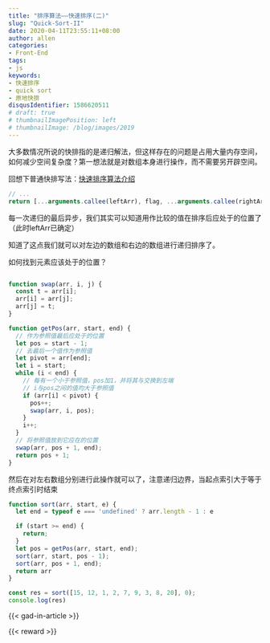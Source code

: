```yaml
---
title: "排序算法——快速排序(二)"
slug: "Quick-Sort-II"
date: 2020-04-11T23:55:11+08:00
author: allen
categories:
- Front-End
tags:
- js
keywords:
- 快速排序
- quick sort
- 原地快排
disqusIdentifier: 1586620511
# draft: true
# thumbnailImagePosition: left
# thumbnailImage: /blog/images/2019
---
```


大多数情况所说的快排指的是递归解法，但这样存在的问题是占用大量内存空间，如何减少空间复杂度？第一想法就是对数组本身进行操作，而不需要另开辟空间。

<!--more-->

回想下普通快排写法：[快速排序算法介绍](https://justforuse.github.io/blog/zh-cn/2019/10/quick-sort-algorithm/)

```js
// ...
return [...arguments.callee(leftArr), flag, ...arguments.callee(rightArr)];
```

每一次递归的最后异步，我们其实可以知道用作比较的值在排序后应处于的位置了（此时leftArr已确定）

知道了这点我们就可以对左边的数组和右边的数组进行递归排序了。

如何找到元素应该处于的位置？

```js

function swap(arr, i, j) {
  const t = arr[i];
  arr[i] = arr[j];
  arr[j] = t;
}

function getPos(arr, start, end) {
  // 作为参照值最后应处于的位置
  let pos = start - 1;
  // 去最后一个值作为参照值
  let pivot = arr[end];
  let i = start;
  while (i < end) {
    // 每有一个小于参照值，pos加1，并将其与交换到左端
    // i与pos之间的值均大于参照值
    if (arr[i] < pivot) {
      pos++;
      swap(arr, i, pos);
    }
    i++;
  }
  // 将参照值放到它应在的位置
  swap(arr, pos + 1, end);
  return pos + 1;
}

```

然后在对左右数组分别进行此操作就可以了，注意递归边界，当起点索引大于等于终点索引时结束

```js
function sort(arr, start, e) {
  let end = typeof e === 'undefined' ? arr.length - 1 : e

  if (start >= end) {
    return;
  }
  let pos = getPos(arr, start, end);
  sort(arr, start, pos - 1);
  sort(arr, pos + 1, end);
  return arr
}

const res = sort([15, 12, 1, 2, 7, 9, 3, 8, 20], 0);
console.log(res)
```

{{< gad-in-article >}}

<!-- {{< embed-caniuse css-placeholder-shown >}} -->
<!-- {{< codepen pen="PKdOpB" user="justforuse" theme="dark">}} -->
<!-- {{< alert warning >}}
xxx
{{< /alert >}} -->
{{< reward >}}
